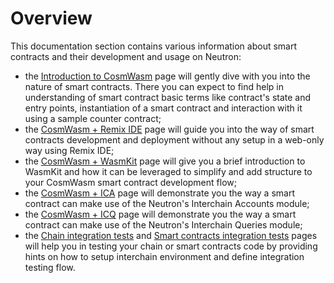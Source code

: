 # Overview

This documentation section contains various information about smart contracts and their development and usage on Neutron:

- the [Introduction to CosmWasm](/tutorials/introduction_to_cosmwasm) page will gently dive with you into the nature of smart contracts. There you can expect to find help in understanding of smart contract basic terms like contract's state and entry points, instantiation of a smart contract and interaction with it using a sample counter contract;
- the [CosmWasm + Remix IDE](/tutorials/cosmwasm_remix) page will guide you into the way of smart contracts development and deployment without any setup in a web-only way using Remix IDE;
- the [CosmWasm + WasmKit](/tutorials/cosmwasm_wasmkit) page will give you a brief introduction to WasmKit and how it can be leveraged to simplify and add structure to your CosmWasm smart contract development flow;
- the [CosmWasm + ICA](/tutorials/cosmwasm_ica) page will demonstrate you the way a smart contract can make use of the Neutron's Interchain Accounts module;
- the [CosmWasm + ICQ](/tutorials/cosmwasm_icq) page will demonstrate you the way a smart contract can make use of the Neutron's Interchain Queries module;
- the [Chain integration tests](/tutorials/integration-tests/chain) and [Smart contracts integration tests](/tutorials/integration-tests/smart_contracts) pages will help you in testing your chain or smart contracts code by providing hints on how to setup interchain environment and define integration testing flow.
